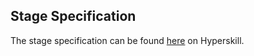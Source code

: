 ## Stage Specification

The stage specification can be found [here](https://hyperskill.org/projects/145/stages/785/implement) on Hyperskill.